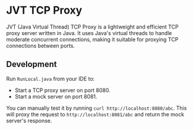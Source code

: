 # JVT TCP Proxy

JVT (Java Virtual Thread) TCP Proxy is a lightweight and efficient TCP proxy server written in Java. It uses Java's
virtual threads to handle moderate concurrent connections, making it suitable for proxying TCP connections between
ports.

## Development

Run `RunLocal.java` from your IDE to:

* Start a TCP proxy server on port 8080.
* Start a mock server on port 8081.

You can manually test it by running `curl http://localhost:8080/abc`. This will proxy the request to
`http://localhost:8081/abc` and return the mock server's response.
